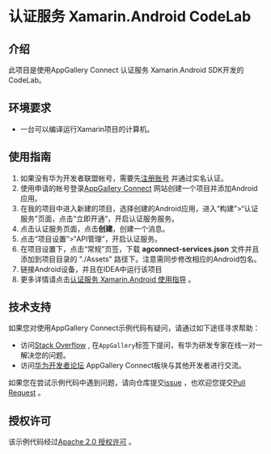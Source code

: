 # 认证服务 Xamarin.Android CodeLab

## 介绍

此项目是使用AppGallery Connect 认证服务 Xamarin.Android SDK开发的CodeLab。

## 环境要求
- 一台可以编译运行Xamarin项目的计算机。

## 使用指南

1. 如果没有华为开发者联盟帐号，需要先[注册账号](https://developer.huawei.com/consumer/cn/doc/start/registration-and-verification-0000001053628148) 并通过实名认证。
2. 使用申请的帐号登录[AppGallery Connect](https://developer.huawei.com/consumer/cn/doc/development/AppGallery-connect-Guides/agc-get-started) 网站创建一个项目并添加Android应用。
3. 在我的项目中进入新建的项目，选择创建的Android应用，进入“构建”>“认证服务”页面，点击“立即开通”，开启认证服务服务。
4. 点击认证服务页面，点击**创建**，创建一个消息。
5. 点击“项目设置”>“API管理”，开启认证服务。
6. 在项目设置下，点击“常规”页签，下载 **agconnect-services.json** 文件并且添加到项目目录的 "./Assets"  路径下。注意需同步修改相应的Android包名。
7. 链接Android设备，并且在IDEA中运行该项目
8. 更多详情请点击[认证服务 Xamarin.Android 使用指导](https://developer.huawei.com/consumer/cn/doc/development/AppGallery-connect-Guides/agc-auth-xamarin-android-usage-0000001077120642) 。

## 技术支持

如果您对使用AppGallery Connect示例代码有疑问，请通过如下途径寻求帮助：
- 访问[Stack Overflow](https://stackoverflow.com/) , 在`AppGallery`标签下提问，有华为研发专家在线一对一解决您的问题。
- 访问[华为开发者论坛](https://forums.developer.huawei.com/forumPortal/en/home) AppGallery Connect板块与其他开发者进行交流。

如果您在尝试示例代码中遇到问题，请向仓库提交[issue](https://github.com/AppGalleryConnect/agc-demos/issues) ，也欢迎您提交[Pull Request](https://github.com/AppGalleryConnect/agc-demos/pulls) 。

## 授权许可
该示例代码经过[Apache 2.0 授权许可](http://www.apache.org/licenses/LICENSE-2.0) 。
